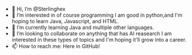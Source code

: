 - 👋 Hi, I’m @Sterlinghex
- 👀 I’m interested in of course programming I am good in python,and I'm hoping to learn Java, Javascript, and HTML.
- 🌱 I’m currently learning Java and multiple other languages.
- 💞️ I’m looking to collaborate on anything that has AI reasearch I am interested in these types of topics and I'm hoping it'll grow into a career.
- 📫 How to reach me: Here in GitHub!
<!---
Sterlinghex/Sterlinghex is a ✨ special ✨ repository because its `README.md` (this file) appears on your GitHub profile.
You can click the Preview link to take a look at your changes.
--->
